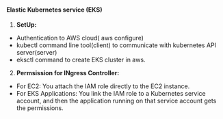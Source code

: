 #### Elastic Kubernetes service (EKS)

1. **SetUp:** 
  - Authentication to AWS cloud( aws configure)
  - kubectl command line tool(client) to communicate with kubernetes API server(server)
  - eksctl command to create EKS cluster in aws.
  
2. **Permsission for INgress Controller:** 
- For EC2: You attach the IAM role directly to the  EC2 instance.
- For EKS Applications: You link the IAM role to a Kubernetes service account, and then the application running on that service account gets the permissions.